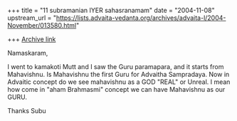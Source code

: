 +++
title = "11 subramanian IYER sahasranamam"
date = "2004-11-08"
upstream_url = "https://lists.advaita-vedanta.org/archives/advaita-l/2004-November/013580.html"

+++
[Archive link](https://lists.advaita-vedanta.org/archives/advaita-l/2004-November/013580.html)

Namaskaram,

I went to kamakoti Mutt and I saw the Guru paramapara, and it starts
from Mahavishnu. Is Mahavishnu the first Guru for Advaitha Sampradaya.
Now in Advaitic concept do we see mahavishnu as a GOD "REAL" or
Unreal. I mean how come in "aham Brahmasmi" concept we can have
Mahavishnu as our GURU.

Thanks
Subu

